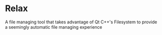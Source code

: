 Relax
======

A file managing tool that takes advantage of Qt C++'s Filesystem to provide a seemingly automatic file managing experience

